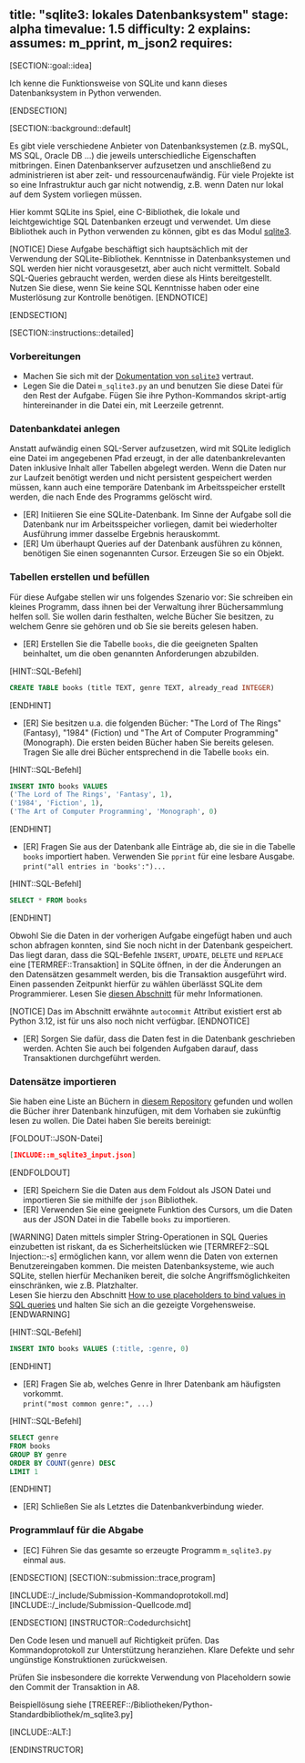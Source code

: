 title: "sqlite3: lokales Datenbanksystem"
stage: alpha
timevalue: 1.5
difficulty: 2
explains:
assumes: m_pprint, m_json2
requires:
---

[SECTION::goal::idea]

Ich kenne die Funktionsweise von SQLite und kann dieses Datenbanksystem in Python verwenden.

[ENDSECTION]

[SECTION::background::default]

Es gibt viele verschiedene Anbieter von Datenbanksystemen (z.B. mySQL, MS SQL, Oracle DB ...) die 
jeweils unterschiedliche Eigenschaften mitbringen. Einen Datenbankserver aufzusetzen und 
anschließend zu administrieren ist aber zeit- und ressourcenaufwändig. Für viele Projekte ist so 
eine Infrastruktur auch gar nicht notwendig, z.B. wenn Daten nur lokal auf dem System vorliegen 
müssen.

Hier kommt SQLite ins Spiel, eine C-Bibliothek, die lokale und leichtgewichtige SQL Datenbanken 
erzeugt und verwendet. Um diese Bibliothek auch in Python verwenden zu können, gibt es das Modul 
[sqlite3](https://docs.python.org/3/library/sqlite3.html).

[NOTICE]
Diese Aufgabe beschäftigt sich hauptsächlich mit der Verwendung der SQLite-Bibliothek. 
Kenntnisse in Datenbanksystemen und SQL werden hier nicht vorausgesetzt, aber auch nicht 
vermittelt. Sobald SQL-Queries gebraucht werden, werden diese als Hints bereitgestellt. Nutzen 
Sie diese, wenn Sie keine SQL Kenntnisse haben oder eine Musterlösung zur Kontrolle benötigen.
[ENDNOTICE]

[ENDSECTION]

[SECTION::instructions::detailed]

### Vorbereitungen

- Machen Sie sich mit der
  [Dokumentation von `sqlite3`](https://docs.python.org/3/library/sqlite3.html) vertraut.
- Legen Sie die Datei `m_sqlite3.py` an und benutzen Sie diese Datei für den Rest der 
  Aufgabe. 
  Fügen Sie ihre Python-Kommandos skript-artig hintereinander in die Datei ein, mit Leerzeile 
  getrennt.

### Datenbankdatei anlegen

Anstatt aufwändig einen SQL-Server aufzusetzen, wird mit SQLite lediglich eine Datei im 
angegebenen Pfad erzeugt, in der alle datenbankrelevanten Daten inklusive Inhalt aller Tabellen 
abgelegt werden. 
Wenn die Daten nur zur Laufzeit benötigt werden und nicht persistent gespeichert werden müssen, 
kann auch eine temporäre Datenbank im Arbeitsspeicher erstellt werden, die nach Ende des 
Programms gelöscht wird.

- [ER] Initiieren Sie eine SQLite-Datenbank. Im Sinne der Aufgabe soll die Datenbank nur im 
  Arbeitsspeicher vorliegen, damit bei wiederholter Ausführung immer dasselbe Ergebnis herauskommt.
- [ER] Um überhaupt Queries auf der Datenbank ausführen zu können, benötigen Sie einen 
  sogenannten Cursor. Erzeugen Sie so ein Objekt.

### Tabellen erstellen und befüllen

Für diese Aufgabe stellen wir uns folgendes Szenario vor: Sie schreiben ein kleines Programm, 
dass ihnen bei der Verwaltung ihrer Büchersammlung helfen soll. Sie wollen darin festhalten, 
welche Bücher Sie besitzen, zu welchem Genre sie gehören und ob Sie sie bereits gelesen haben.

- [ER] Erstellen Sie die Tabelle `books`, die die geeigneten Spalten beinhaltet, um die oben 
  genannten Anforderungen abzubilden.

[HINT::SQL-Befehl]
```SQL
CREATE TABLE books (title TEXT, genre TEXT, already_read INTEGER)
```
[ENDHINT]

- [ER] Sie besitzen u.a. die folgenden Bücher: "The Lord of The Rings" (Fantasy), "1984" (Fiction) 
  und "The Art of Computer Programming" (Monograph). Die ersten beiden Bücher haben Sie bereits 
  gelesen. Tragen Sie alle drei Bücher entsprechend in die Tabelle `books` ein.

[HINT::SQL-Befehl]
```SQL
INSERT INTO books VALUES
('The Lord of The Rings', 'Fantasy', 1),
('1984', 'Fiction', 1),
('The Art of Computer Programming', 'Monograph', 0)
```
[ENDHINT]

- [ER] Fragen Sie aus der Datenbank alle Einträge ab, die sie in die Tabelle `books` importiert 
  haben. Verwenden Sie `pprint` für eine lesbare Ausgabe.  
  `print("all entries in 'books':")...`

[HINT::SQL-Befehl]
```SQL
SELECT * FROM books
```
[ENDHINT]

Obwohl Sie die Daten in der vorherigen Aufgabe eingefügt haben und auch schon abfragen konnten, 
sind Sie noch nicht in der Datenbank gespeichert. Das liegt daran, dass die SQL-Befehle `INSERT`,
`UPDATE`, `DELETE` und `REPLACE` eine [TERMREF::Transaktion] in SQLite öffnen, in der die 
Änderungen an den Datensätzen gesammelt werden, bis die Transaktion ausgeführt wird. Einen 
passenden Zeitpunkt hierfür zu wählen überlässt SQLite dem Programmierer. Lesen Sie 
[diesen Abschnitt](https://docs.python.org/3/library/sqlite3.html#sqlite3-controlling-transactions)
für mehr Informationen. 

[NOTICE]
Das im Abschnitt erwähnte `autocommit` Attribut existiert erst ab Python 3.12, ist für uns also 
noch nicht verfügbar.
[ENDNOTICE]

- [ER] Sorgen Sie dafür, dass die Daten fest in die Datenbank geschrieben werden. Achten Sie 
  auch bei folgenden Aufgaben darauf, dass Transaktionen durchgeführt werden.

### Datensätze importieren

Sie haben eine Liste an Büchern in 
[diesem Repository](https://github.com/alexpeterhall/reading-list/blob/master/ReadingList.json) 
gefunden und wollen die Bücher ihrer Datenbank hinzufügen, mit dem Vorhaben sie zukünftig lesen 
zu wollen. Die Datei haben Sie bereits bereinigt:

[FOLDOUT::JSON-Datei]
```JSON
[INCLUDE::m_sqlite3_input.json]
```
[ENDFOLDOUT]

- [ER] Speichern Sie die Daten aus dem Foldout als JSON Datei und importieren Sie sie mithilfe 
  der `json` Bibliothek.
- [ER] Verwenden Sie eine geeignete Funktion des Cursors, um die Daten aus der JSON Datei in die 
  Tabelle `books` zu importieren.

[WARNING]
Daten mittels simpler String-Operationen in SQL Queries einzubetten ist riskant, da es 
Sicherheitslücken wie [TERMREF2::SQL Injection::-s] ermöglichen kann, vor allem wenn die 
Daten von externen Benutzereingaben kommen. Die meisten Datenbanksysteme, wie auch SQLite, 
stellen hierfür Mechaniken bereit, die solche Angriffsmöglichkeiten einschränken, wie z.B. 
Platzhalter.  
Lesen Sie hierzu den Abschnitt 
[How to use placeholders to bind values in SQL queries](https://docs.python.org/3/library/sqlite3.html#how-to-use-placeholders-to-bind-values-in-sql-queries) 
und halten Sie sich an die gezeigte Vorgehensweise.
[ENDWARNING]

[HINT::SQL-Befehl]
```SQL
INSERT INTO books VALUES (:title, :genre, 0)
```
[ENDHINT]

- [ER] Fragen Sie ab, welches Genre in Ihrer Datenbank am häufigsten vorkommt.  
  `print("most common genre:", ...)`

[HINT::SQL-Befehl]
```SQL
SELECT genre
FROM books 
GROUP BY genre 
ORDER BY COUNT(genre) DESC
LIMIT 1
```
[ENDHINT]

- [ER] Schließen Sie als Letztes die Datenbankverbindung wieder.

### Programmlauf für die Abgabe

- [EC] Führen Sie das gesamte so erzeugte Programm `m_sqlite3.py` einmal aus.

[ENDSECTION]
[SECTION::submission::trace,program]

[INCLUDE::/_include/Submission-Kommandoprotokoll.md]
[INCLUDE::/_include/Submission-Quellcode.md]

[ENDSECTION]
[INSTRUCTOR::Codedurchsicht]

Den Code lesen und manuell auf Richtigkeit prüfen.
Das Kommandoprotokoll zur Unterstützung heranziehen.
Klare Defekte und sehr ungünstige Konstruktionen zurückweisen.

Prüfen Sie insbesondere die korrekte Verwendung von Placeholdern sowie den Commit der 
Transaktion in A8.

Beispiellösung siehe [TREEREF::/Bibliotheken/Python-Standardbibliothek/m_sqlite3.py]

[INCLUDE::ALT:]

[ENDINSTRUCTOR]
